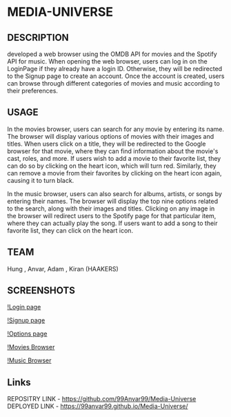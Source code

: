 # MEDIA-UNIVERSE

## DESCRIPTION
developed a web browser using the OMDB API for movies and the Spotify API for music. When opening the web browser, users can log in on the LoginPage if they already have a login ID. Otherwise, they will be redirected to the Signup page to create an account. Once the account is created, users can browse through different categories of movies and music according to their preferences.

## USAGE
In the movies browser, users can search for any movie by entering its name. The browser will display various options of movies with their images and titles. When users click on a title, they will be redirected to the Google browser for that movie, where they can find information about the movie's cast, roles, and more. If users wish to add a movie to their favorite list, they can do so by clicking on the heart icon, which will turn red. Similarly, they can remove a movie from their favorites by clicking on the heart icon again, causing it to turn black.

In the music browser, users can also search for albums, artists, or songs by entering their names. The browser will display the top nine options related to the search, along with their images and titles. Clicking on any image in the browser will redirect users to the Spotify page for that particular item, where they can actually play the song. If users want to add a song to their favorite list, they can click on the heart icon.

 ## TEAM
 Hung , Anvar, Adam , Kiran (HAAKERS)

 ## SCREENSHOTS
 [!Login page](https://github.com/99Anvar99/Media-Universe/blob/main/Assets/Images/Screenshot%20(26).png)
 
 [!Signup page](https://github.com/99Anvar99/Media-Universe/blob/main/Assets/Images/Screenshot%20(27).png)
 
 [!Options page](https://github.com/99Anvar99/Media-Universe/blob/main/Assets/Images/Screenshot%20(28).png)
 
 [!Movies Browser](https://github.com/99Anvar99/Media-Universe/blob/main/Assets/Images/Screenshot%20(29).png)
 
 [!Music Browser](https://github.com/99Anvar99/Media-Universe/blob/main/Assets/Images/Screenshot%20(30).png)

 ## Links

 REPOSITRY LINK - https://github.com/99Anvar99/Media-Universe
 DEPLOYED LINK - https://99anvar99.github.io/Media-Universe/

